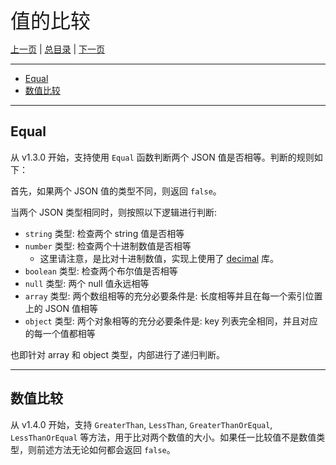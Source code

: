 
<font size=6>值的比较</font>

[上一页](./10_scenarios.md) | [总目录](./README.md) | [下一页](./12_option.md)

---

- [Equal](#equal)
- [数值比较](#数值比较)

---

## Equal

从 v1.3.0 开始，支持使用 `Equal` 函数判断两个 JSON 值是否相等。判断的规则如下：

首先，如果两个 JSON 值的类型不同，则返回 `false`。

当两个 JSON 类型相同时，则按照以下逻辑进行判断:

- `string` 类型: 检查两个 string 值是否相等
- `number` 类型: 检查两个十进制数值是否相等
    - 这里请注意，是比对十进制数值，实现上使用了 [decimal](https://pkg.go.dev/github.com/shopspring/decimal) 库。
- `boolean` 类型: 检查两个布尔值是否相等
- `null` 类型: 两个 null 值永远相等
- `array` 类型: 两个数组相等的充分必要条件是: 长度相等并且在每一个索引位置上的 JSON 值相等
- `object` 类型: 两个对象相等的充分必要条件是: key 列表完全相同，并且对应的每一个值都相等

也即针对 array 和 object 类型，内部进行了递归判断。

---

## 数值比较

从 v1.4.0 开始，支持 `GreaterThan`, `LessThan`, `GreaterThanOrEqual`, `LessThanOrEqual` 等方法，用于比对两个数值的大小。如果任一比较值不是数值类型，则前述方法无论如何都会返回 `false`。
